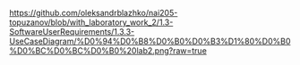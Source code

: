 
https://github.com/oleksandrblazhko/nai205-topuzanov/blob/with_laboratory_work_2/1.3-SoftwareUserRequirements/1.3.3-UseCaseDiagram/%D0%94%D0%B8%D0%B0%D0%B3%D1%80%D0%B0%D0%BC%D0%BC%D0%B0%20lab2.png?raw=true
